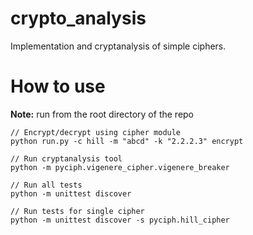 # crypto_analysis

Implementation and cryptanalysis of simple ciphers. 

# How to use

**Note:** run from the root directory of the repo
```
// Encrypt/decrypt using cipher module
python run.py -c hill -m "abcd" -k "2.2.2.3" encrypt

// Run cryptanalysis tool
python -m pyciph.vigenere_cipher.vigenere_breaker

// Run all tests
python -m unittest discover

// Run tests for single cipher
python -m unittest discover -s pyciph.hill_cipher
```